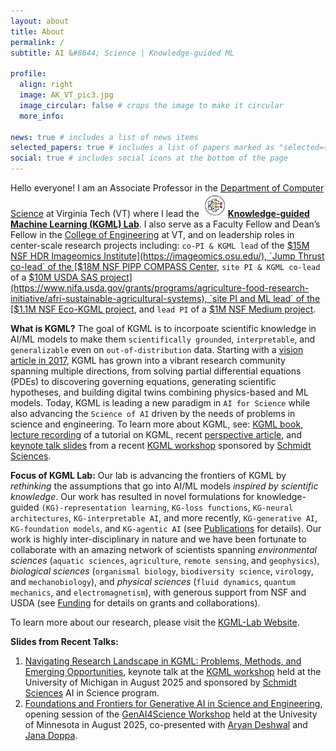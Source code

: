 ```yaml
---
layout: about
title: About
permalink: /
subtitle: AI &#8644; Science | Knowledge-guided ML

profile:
  align: right
  image: AK_VT_pic3.jpg
  image_circular: false # crops the image to make it circular
  more_info: 
        
news: true # includes a list of news items
selected_papers: true # includes a list of papers marked as "selected={true}"
social: true # includes social icons at the bottom of the page
---
```


Hello everyone! I am an Associate Professor in the [Department of Computer Science](https://cs.vt.edu/) at Virginia Tech (VT) where I lead the [<img src="/assets/img/logo.jpg" alt="KGML-Lab Logo" style="width:42px;">**Knowledge-guided Machine Learning (KGML) Lab**](https://kgml-lab.github.io/). I also serve as a Faculty Fellow and Dean’s Fellow in the [College of Engineering](https://eng.vt.edu/) at VT, and on leadership roles in  center-scale research projects including: `co-PI & KGML lead`  of the [$15M NSF HDR Imageomics Institute](https://imageomics.osu.edu/), `Jump Thrust co-lead`  of the [$18M NSF PIPP COMPASS Center](https://compass-pipp.org/), `site PI & KGML co-lead`  of a [$10M USDA SAS project](https://www.nifa.usda.gov/grants/programs/agriculture-food-research-initiative/afri-sustainable-agricultural-systems), `site PI and ML lead`  of the [$1.1M NSF Eco-KGML project](https://eco-kgml.github.io/), and `lead PI`  of a [$1M NSF Medium project](https://news.vt.edu/articles/2021/10/sanghani-center-researcher-receives--1-million-nsf-grant-to-pred.html).


**What is KGML?**  The goal of KGML is to incorpoate scientific knowledge in AI/ML models to make them `scientifically grounded`, `interpretable`, and `generalizable` even on `out-of-distribution` data. Starting with a [vision article in 2017](https://ieeexplore.ieee.org/document/7959606), KGML has grown into a vibrant research community spanning multiple directions, from solving partial differential equations (PDEs) to discovering governing equations, generating scientific hypotheses, and building digital twins combining physics-based and ML models. Today, KGML is leading a new paradigm in `AI for Science` while also advancing the `Science of AI` driven by the needs of problems in science and engineering. To learn more about KGML, see: [KGML book](https://sites.google.com/vt.edu/kgml-book/), [lecture recording](https://www.youtube.com/watch?v=5bFEnWXCAfY&t=60s)   of a tutorial on KGML, recent [perspective article](https://arxiv.org/abs/2403.15989), and [keynote talk slides](https://docs.google.com/presentation/d/e/2PACX-1vTmp7ODbMPfJdm5BpcniBQbC4Ecw7jE8UQyZc3TGDfErh5masbP2PTjE5FvNrs28A/pub?start=false&loop=false&delayms=3000&slide=id.p1) from a recent [KGML workshop](https://midas.umich.edu/events/kgml-workshop-leading-the-new-paradigm-of-ai-for-science/) sponsored by [Schmidt Sciences](https://www.schmidtsciences.org/).


**Focus of KGML Lab:** Our lab is advancing the frontiers of KGML by *rethinking* the assumptions that go into AI/ML models *inspired by scientific knowledge*. Our work has resulted in novel formulations for knowledge-guided `(KG)-representation learning`, `KG-loss functions`, `KG-neural architectures`, `KG-interpretable AI`, and more recently, `KG-generative AI`, `KG-foundation models`, and `KG-agentic AI` (see [Publications](/publications/) for details). Our work is highly inter-disciplinary in nature and we have been fortunate to collaborate with an amazing network of scientists spanning *environmental sciences* (`aquatic sciences`, `agriculture`, `remote sensing`, and `geophysics`), *biological sciences* (`organismal biology`, `biodiversity science`, `virology`, and `mechanobiology`), and *physical sciences* (`fluid dynamics`, `quantum mechanics`, and `electromagnetism`), with generous support from NSF and USDA (see [Funding](/funding/) for details on grants and collaborations).

<!-- KGML plays a central role in projects across ecology, agriculture, organismal biology, virology, epidemiology, and beyond.

Our lab has contributed key advances in KGML, including knowledge-guided loss functions, KG neural architectures, KG pretraining, and hybrid science–ML modeling (see Publications
 for a thematic overview).

These efforts are made possible through collaborations with an outstanding network of scientists across physics (fluid dynamics, quantum mechanics, electromagnetism), environmental sciences (aquatic sciences, remote sensing, geophysics), and biology (organismal biology, virology, mechanobiology), supported by generous funding from the NSF (see Funding
 for details).

I’m excited to see KGML continue to expand its impact, leading a new paradigm for #AI4Science, while also advancing the science of AI inspired by the needs of science and engineering.

explainable, generalizable, and scientifically grounded AI. Today, KGML is integral to several projects in AI for Science spanning ecology, agriculture, organismal biology, virology, epidemiology, and beyond.

 -->

<!-- I joined VT in 2018 as an Assistant Professor and received tenure in 2023. Before that, I was a PhD student at the University of Minnesota working with [Prof. Vipin Kumar](https://www-users.cse.umn.edu/~kumar001/) on understanding climate change using data-driven approaches. This exposed me to problems in science where there is a wealth of *scientific knowledge* available to be incorporated in machine learning (ML) algorithms to go beyond &quot;black-box&quot; applications of ML in science, giving rise to a new field of *knowledge-guided ML* (KGML). -->

<!-- My research vision is to establish KGML as a thriving area of research that serves as a nucleus for foundational innovations in AI/ML to produce *scientifically grounded*, *explainable*, and *generalizable* solutions, driven by *inter-disicplinary problems* in science that impact society. 

Our lab has contributed several themes of research in KGML for incorporating scientific knowledge in ML including knowledge-guided `(KG)-Loss Functions`, `KG-Neural Architectures`, `KG-Pretraining`, and `Hybrid-Science-ML Modeling` (see [Publications](/publications/) for a categorization of papers in each theme). This has been possible thanks to the amazing set of collaborators I have been fortunate to work with from diverse scientific disciplines including *physics* (`fluid dynamics`, `quantum mechanics`, and `electromagnetism`), *environmental sciences* (`aquatic sciences`, `remote sensing`, and `geophysics`), and *biology* (`organismal biology`, `virology`, and `mechanobiology`) with generous support from NSF (see [Funding](/funding/) for a list of awards and collaborators). -->

To learn more about our research, please visit the [KGML-Lab Website](https://kgml-lab.github.io/).


**Slides from Recent Talks:**
1.  [Navigating Research Landscape in KGML: Problems, Methods, and Emerging Opportunities](https://docs.google.com/presentation/d/e/2PACX-1vTmp7ODbMPfJdm5BpcniBQbC4Ecw7jE8UQyZc3TGDfErh5masbP2PTjE5FvNrs28A/pub?start=false&loop=false&delayms=3000&slide=id.p1), keynote talk at the [KGML workshop](https://midas.umich.edu/events/kgml-workshop-leading-the-new-paradigm-of-ai-for-science/) held at the University of Michigan in August 2025 and sponsored by [Schmidt Sciences](https://www.schmidtsciences.org/) AI in Science program.
2. [Foundations and Frontiers for Generative AI in Science and Engineering](https://docs.google.com/presentation/d/e/2PACX-1vRf0qNZbq3oewYDGJnTLe7SVooNPPtjvRd2dxx-H2z7uJhBW14GIFajGQ4z6b7Prw/pub?start=false&loop=false&delayms=3000), opening session of the [GenAI4Science Workshop](https://sites.google.com/umn.edu/genai4sc2025/) held at the Univesity of Minnesota in August 2025, co-presented with [Aryan Deshwal](https://aryandeshwal.github.io/) and [Jana Doppa](https://eecs.wsu.edu/~jana/).